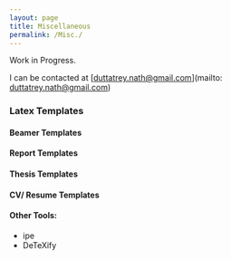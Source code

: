 ```yaml
---
layout: page
title: Miscellaneous
permalink: /Misc./
---
```


Work in Progress.

I can be contacted at [duttatrey.nath@gmail.com](mailto: duttatrey.nath@gmail.com)

### Latex Templates

#### Beamer Templates

#### Report Templates

#### Thesis Templates

#### CV/ Resume Templates


#### Other Tools:

- ipe
- DeTeXify
